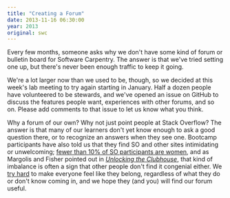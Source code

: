 ```yaml
---
title: "Creating a Forum"
date: 2013-11-16 06:30:00
year: 2013
original: swc
---
```

<p>
  Every few months,
  someone asks why we don't have some kind of forum or bulletin board for Software Carpentry.
  The answer is that we've tried setting one up,
  but there's never been enough traffic to keep it going.
</p>
<p>
  We're a lot larger now than we used to be,
  though,
  so we decided at this week's lab meeting to try again starting in January.
  Half a dozen people have volunteered to be stewards,
  and we've opened an issue on GitHub
  to discuss the features people want,
  experiences with other forums,
  and so on.
  Please add comments to that issue to let us know what you think.
</p>
<p>
  Why a forum of our own?
  Why not just point people at Stack Overflow?
  The answer is that many of our learners don't yet know enough to ask a good question there,
  or to recognize an answers when they see one.
  Bootcamp participants have also told us that they find SO and other sites intimidating or unwelcoming;
  <a href="http://www.win.tue.nl/~bvasiles/papers/socinfo12.pdf">fewer than 10% of SO participants are women</a>,
  and as Margolis and Fisher pointed out in
  <a href="http://www.amazon.com/Unlocking-Clubhouse-Computing-Jane-Margolis/dp/0262632691/"><cite>Unlocking the Clubhouse</cite></a>,
  that kind of imbalance is often a sign that other people don't find it congenial either.
  We <a href="{{site.baseurl}}/conduct/">try hard</a> to make everyone feel like they belong,
  regardless of what they do or don't know coming in,
  and we hope they (and you) will find our forum useful.
</p>
